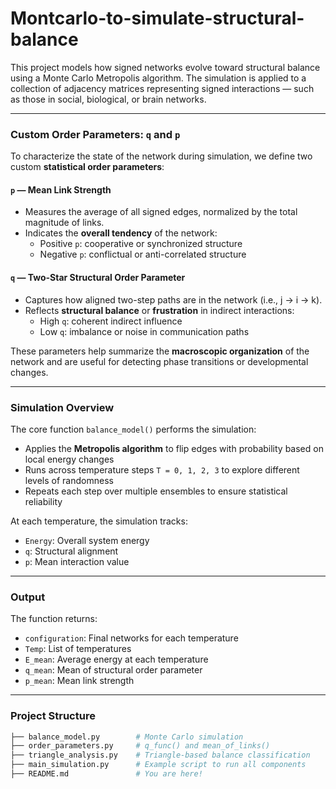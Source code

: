 # Montcarlo-to-simulate-structural-balance


This project models how signed networks evolve toward structural balance using a Monte Carlo Metropolis algorithm. The simulation is applied to a collection of adjacency matrices representing signed interactions — such as those in social, biological, or brain networks.

---

###  Custom Order Parameters: `q` and `p`

To characterize the state of the network during simulation, we define two custom **statistical order parameters**:

####  `p` — Mean Link Strength
- Measures the average of all signed edges, normalized by the total magnitude of links.
- Indicates the **overall tendency** of the network:  
  - Positive `p`: cooperative or synchronized structure  
  - Negative `p`: conflictual or anti-correlated structure

####  `q` — Two-Star Structural Order Parameter
- Captures how aligned two-step paths are in the network (i.e., j → i → k).
- Reflects **structural balance** or **frustration** in indirect interactions:
  - High `q`: coherent indirect influence  
  - Low `q`: imbalance or noise in communication paths

These parameters help summarize the **macroscopic organization** of the network and are useful for detecting phase transitions or developmental changes.

---

###  Simulation Overview

The core function `balance_model()` performs the simulation:

- Applies the **Metropolis algorithm** to flip edges with probability based on local energy changes
- Runs across temperature steps `T = 0, 1, 2, 3` to explore different levels of randomness
- Repeats each step over multiple ensembles to ensure statistical reliability

At each temperature, the simulation tracks:
- `Energy`: Overall system energy
- `q`: Structural alignment
- `p`: Mean interaction value

---

###  Output

The function returns:

- `configuration`: Final networks for each temperature
- `Temp`: List of temperatures
- `E_mean`: Average energy at each temperature
- `q_mean`: Mean of structural order parameter
- `p_mean`: Mean link strength

---

###  Project Structure

```bash
├── balance_model.py        # Monte Carlo simulation
├── order_parameters.py     # q_func() and mean_of_links()
├── triangle_analysis.py    # Triangle-based balance classification
├── main_simulation.py      # Example script to run all components
├── README.md               # You are here!
